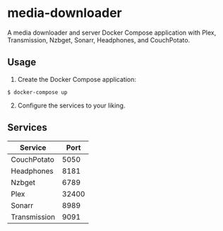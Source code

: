 # media-downloader

A media downloader and server Docker Compose application with Plex, Transmission, Nzbget, Sonarr, Headphones, and CouchPotato.

## Usage

1. Create the Docker Compose application:

  ```
  $ docker-compose up
  ```

2. Configure the services to your liking.

## Services

| Service      | Port  |
| ------------ | ----- |
| CouchPotato  | 5050  |
| Headphones   | 8181  |
| Nzbget       | 6789  |
| Plex         | 32400 |
| Sonarr       | 8989  |
| Transmission | 9091  |
